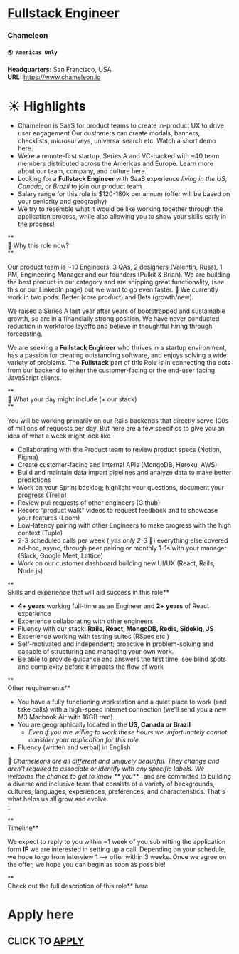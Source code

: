 # [Fullstack Engineer](https://www.remotewlb.com/apply/fullstack-engineer-83447)  
### Chameleon  
#### `🌎 Americas Only`  

**Headquarters:** San Francisco, USA  
**URL:** https://www.chameleon.io

# ☀️ Highlights

  * Chameleon is SaaS for product teams to create in-product UX to drive user engagement Our customers can create modals, banners, checklists, microsurveys, universal search etc. Watch a short demo here.
  * We’re a remote-first startup, Series A and VC-backed with ~40 team members distributed across the Americas and Europe. Learn more about our team, company, and culture here.
  * Looking for a **Fullstack Engineer** with SaaS experience _living in the US, Canada, or Brazil_ to join our product team
  * Salary range for this role is $120-180k per annum (offer will be based on your seniority and geography)
  * We try to resemble what it would be like working together through the application process, while also allowing you to show your skills early in the process!

**  
💬 Why this role now?  
**  

Our product team is ~10 Engineers, 3 QAs, 2 designers (Valentin, Russ), 1 PM, Engineering Manager and our founders (Pulkit & Brian). We are building the best product in our category and are shipping great functionality, (see this or our LinkedIn page) but we want to go even faster. 🚀 We currently work in two pods: Better (core product) and Bets (growth/new).  
  

We raised a Series A last year after years of bootstrapped and sustainable growth, so are in a financially strong position. We have never conducted reduction in workforce layoffs and believe in thoughtful hiring through forecasting.  
  

We are seeking a **Fullstack Engineer** who thrives in a startup environment, has a passion for creating outstanding software, and enjoys solving a wide variety of problems. The **Fullstack** part of this Role is in connecting the dots from our backend to either the customer-facing or the end-user facing JavaScript clients.

  

**  
📅 What your day might include (+ our stack)  
**  

You will be working primarily on our Rails backends that directly serve 100s of millions of requests per day. But here are a few specifics to give you an idea of what a week might look like

  * Collaborating with the Product team to review product specs (Notion, Figma)
  * Create customer-facing and internal APIs (MongoDB, Heroku, AWS)
  * Build and maintain data import pipelines and analyze data to make better predictions
  * Work on your Sprint backlog; highlight your questions, document your progress (Trello)
  * Review pull requests of other engineers (Github)
  * Record “product walk” videos to request feedback and to showcase your features (Loom)
  * Low-latency pairing with other Engineers to make progress with the high context (Tuple)
  * 2-3 scheduled calls per week ( _yes only 2-3_ 🤩) everything else covered ad-hoc, async, through peer pairing or monthly 1-1s with your manager (Slack, Google Meet, Lattice)
  * Work on our customer dashboard building new UI/UX (React, Rails, Node.js)

**  
Skills and experience that will aid success in this role**

  * **4+ years** working full-time as an Engineer and **2+ years** of React experience
  * Experience collaborating with other engineers
  * Fluency with our stack: **Rails, React, MongoDB, Redis, Sidekiq, JS**
  * Experience working with testing suites (RSpec etc.)
  * Self-motivated and independent; proactive in problem-solving and capable of structuring and managing your own work.
  * Be able to provide guidance and answers the first time, see blind spots and complexity before it impacts the flow of work

**  
Other requirements**

  * You have a fully functioning workstation and a quiet place to work (and take calls) with a high-speed internet connection (we’ll send you a new M3 Macbook Air with 16GB ram)
  * You are geographically located in the **US, Canada or Brazil**
    *  _Even if you are willing to work these hours we unfortunately cannot consider your application for this role_
  * Fluency (written and verbal) in English

  
🌈 _Chameleons are all different and uniquely beautiful. They change and aren't required to associate or identify with any specific labels. We welcome the chance to get to know_ ** _you_** _and are committed to building a diverse and inclusive team that consists of a variety of backgrounds, cultures, languages, experiences, preferences, and characteristics. That's what helps us all grow and evolve.  
_  

**  
Timeline**

We expect to reply to you within ~1 week of you submitting the application form **IF** we are interested in setting up a call. Depending on your schedule, we hope to go from interview 1 —> offer within 3 weeks. Once we agree on the offer, we hope you can begin as soon as possible!

  

**  
Check out the full description of this role** here

  

#  Apply here

  
## CLICK TO [APPLY](https://www.remotewlb.com/apply/fullstack-engineer-83447)

